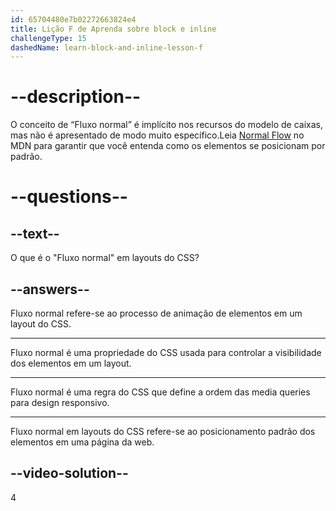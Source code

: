 ```yaml
---
id: 65704480e7b02272663824e4
title: Lição F de Aprenda sobre block e inline
challengeType: 15
dashedName: learn-block-and-inline-lesson-f
---
```


# --description--

O conceito de “Fluxo normal” é implícito nos recursos do modelo de caixas, mas não é apresentado de modo muito específico.Leia <a href="https://developer.mozilla.org/en-US/docs/Learn/CSS/CSS_layout/Normal_Flow" target="_blank">Normal Flow</a> no MDN para garantir que você entenda como os elementos se posicionam por padrão.

# --questions-- 

## --text--

O que é o "Fluxo normal" em layouts do CSS?

## --answers--

Fluxo normal refere-se ao processo de animação de elementos em um layout do CSS.

---

Fluxo normal é uma propriedade do CSS usada para controlar a visibilidade dos elementos em um layout.

---

Fluxo normal é uma regra do CSS que define a ordem das media queries para design responsivo.

---

Fluxo normal em layouts do CSS refere-se ao posicionamento padrão dos elementos em uma página da web.

## --video-solution--

4
